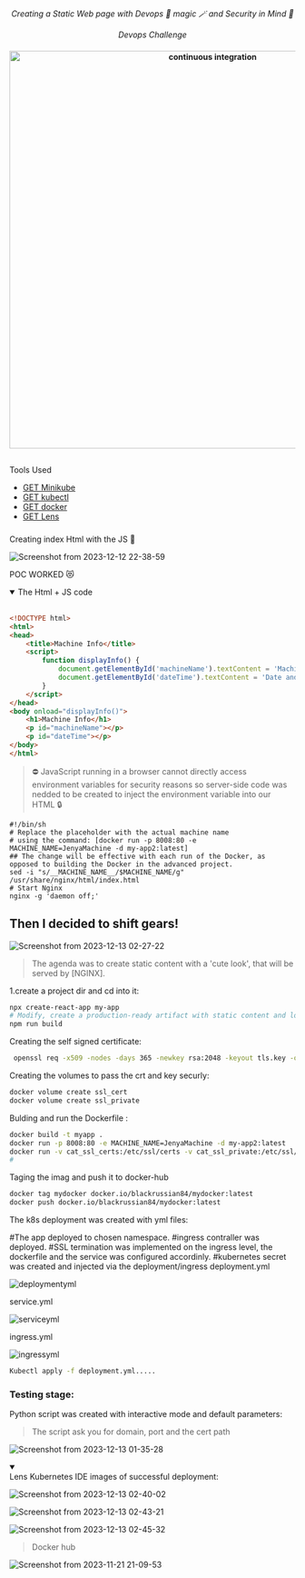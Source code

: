 <p align="center">
  <i align="center">Creating a Static Web page with Devops 🦸 magic 🪄 and Security in Mind 🚀</i>
</p>

<p align="center">
<i align="center">Devops Challenge</i>
</p>
<h4 align="center">
    <img src="https://wallpapercave.com/uwp/uwp4109137.png" alt="continuous integration" style="height: 700px;">
  </a>
</h4>

  
## 
Tools Used  

- [GET Minikube](https://minikube.sigs.k8s.io/docs/start/)
- [GET kubectl](https://kubernetes.io/docs/tasks/tools/install-kubectl-linux/https://kubernetes.io/docs/tasks/tools/install-kubectl-linux/) 
- [GET docker](https://docs.docker.com/get-docker/)
- [GET Lens](https://k8slens.dev/) 


###
Creating index Html with the JS 🧞

 ![Screenshot from 2023-12-12 22-38-59](https://github.com/blackrussian84/Dcoya/assets/61284544/924156d6-4fa9-49ee-9cfb-d499d413c842)

 POC WORKED 😻

</details>
<details open>
<summary>
The Html + JS code
</summary> <br />

```html
<!DOCTYPE html>
<html>
<head>
    <title>Machine Info</title>
    <script>
        function displayInfo() {
            document.getElementById('machineName').textContent = 'Machine Name: ' + '__MACHINE_NAME__';
            document.getElementById('dateTime').textContent = 'Date and Time: ' + new Date();
        }
    </script>
</head>
<body onload="displayInfo()">
    <h1>Machine Info</h1>
    <p id="machineName"></p>
    <p id="dateTime"></p>
</body>
</html>
```

> ⛔ JavaScript running in a browser cannot directly access environment variables for security reasons so 
> server-side code was nedded to be created to inject the environment variable into our HTML 🔒

```shell
#!/bin/sh
# Replace the placeholder with the actual machine name
# using the command: [docker run -p 8008:80 -e MACHINE_NAME=JenyaMachine -d my-app2:latest]
## The change will be effective with each run of the Docker, as opposed to building the Docker in the advanced project. 
sed -i "s/__MACHINE_NAME__/$MACHINE_NAME/g" /usr/share/nginx/html/index.html
# Start Nginx
nginx -g 'daemon off;'
```


## Then I decided to shift gears!

![Screenshot from 2023-12-13 02-27-22](https://github.com/blackrussian84/Dcoya/assets/61284544/1e7141cd-7ff7-4ac6-a763-4c80f4f5a7be)


> The agenda was to create static content with a 'cute look',
> that will be served by [NGINX].


1.create a project dir and cd into it:
```bash
npx create-react-app my-app
# Modify, create a production-ready artifact with static content and logic, then pass it to the Nginx Dockerfile later on:
npm run build
```
Creating the self signed certificate:
```bash
 openssl req -x509 -nodes -days 365 -newkey rsa:2048 -keyout tls.key -out tls.crt -config openssl.cnf -extensions 'v3_req'
```
Creating the volumes to pass the crt and key securly:
```bash
docker volume create ssl_cert
docker volume create ssl_private
```
Bulding and run the Dockerfile :
```bash
docker build -t myapp .
docker run -p 8008:80 -e MACHINE_NAME=JenyaMachine -d my-app2:latest        # in the POC case above
docker run -v cat_ssl_certs:/etc/ssl/certs -v cat_ssl_private:/etc/ssl/private -d -it -p 443:443 cats:latest     #  secure way with mounted volumes
# 
```
Taging the imag and push it to docker-hub
```bash
docker tag mydocker docker.io/blackrussian84/mydocker:latest
docker push docker.io/blackrussian84/mydocker:latest
```

The k8s deployment was created with yml files:

#The app deployed to chosen namespace.
#ingress contraller was deployed.
#SSL termination was implemented on the ingress level, the dockerfile and the service was configured accordinly.
#kubernetes secret was created and injected via the deployment/ingress
deployment.yml

![deploymentyml](https://github.com/blackrussian84/Dcoya/assets/61284544/936cc9e3-ae4a-4e79-8e6d-9b18041f7190)

service.yml

![serviceyml](https://github.com/blackrussian84/Dcoya/assets/61284544/c4c35ebd-4032-4f9f-b168-afb135e70095)

ingress.yml

![ingressyml](https://github.com/blackrussian84/Dcoya/assets/61284544/3ad51484-9d9f-403d-8f79-74f6b0e5bf43)


```bash
Kubectl apply -f deployment.yml.....
```


### Testing stage:
Python script was created with interactive mode and default parameters:
> The script ask you for domain, port and the cert path

![Screenshot from 2023-12-13 01-35-28](https://github.com/blackrussian84/Dcoya/assets/61284544/4b4f1e80-4d68-4efa-9384-79501560f4ac)


</details>
<details open>
  Lens Kubernetes IDE images of successful deployment:
<summary>
</summary> <br />

![Screenshot from 2023-12-13 02-40-02](https://github.com/blackrussian84/Dcoya/assets/61284544/68299411-f55c-4247-af61-4ccfb62d2e5c)

![Screenshot from 2023-12-13 02-43-21](https://github.com/blackrussian84/Dcoya/assets/61284544/c77fc84f-0a93-4e58-9d9f-eff0907d5e39)

![Screenshot from 2023-12-13 02-45-32](https://github.com/blackrussian84/Dcoya/assets/61284544/b7217f81-da03-4368-9459-4155e98ad0dc)

> Docker hub 

![Screenshot from 2023-11-21 21-09-53](https://github.com/blackrussian84/Dcoya/assets/61284544/7e515b57-86bb-49a0-b480-e16e48f376e0)


